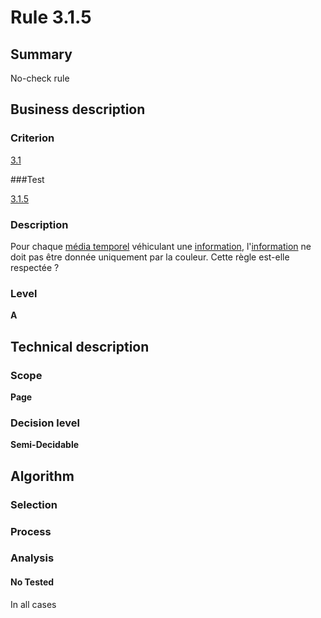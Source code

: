 # Rule 3.1.5

## Summary

No-check rule

## Business description

### Criterion

[3.1](http://references.modernisation.gouv.fr/sites/default/files/RGAA3_RC2-1/referentiel_technique.htm#crit-3-1)

###Test

[3.1.5](http://references.modernisation.gouv.fr/sites/default/files/RGAA3_RC2-1/referentiel_technique.htm#test-3-1-5)

### Description

Pour chaque <a href="http://references.modernisation.gouv.fr/sites/default/files/RGAA3_RC2-1/glossaire.htm#mMediaTemp">m&eacute;dia temporel</a> v&eacute;hiculant une <a href="http://references.modernisation.gouv.fr/sites/default/files/RGAA3_RC2-1/glossaire.htm#mInfoCouleur">information</a>, l'<a href="http://references.modernisation.gouv.fr/sites/default/files/RGAA3_RC2-1/glossaire.htm#mInfoCouleur">information</a> ne doit pas &ecirc;tre donn&eacute;e uniquement par la couleur. Cette r&egrave;gle est-elle respect&eacute;e ?

### Level

**A**

## Technical description

### Scope

**Page**

### Decision level

**Semi-Decidable**

## Algorithm

### Selection

### Process

### Analysis

#### No Tested 

In all cases



